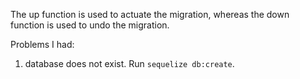 The up function is used to actuate the migration, whereas the down function is used to undo the migration.


Problems I had:
1. database does not exist. Run `sequelize db:create`.